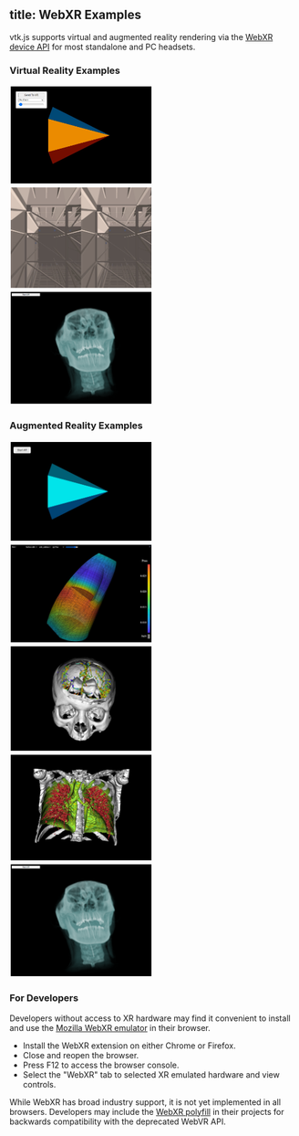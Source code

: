 title: WebXR Examples
---

<style>
.categories {
    columns: 2 200px;
    column-gap: 1rem;
  }

  .category {
    break-inside: avoid;
    display: inline-block;
    width: 100%;
  }

  .categories br {
    display: none;
  }

  .category ul {
    margin-top: 0;
  }

  .gallery img {
    width: 49%;
    display: inline-block;
    padding: 2px;
  }

  .gallery br {
    display: none;
  }
</style>

vtk.js supports virtual and augmented reality rendering via the [WebXR device API](https://www.w3.org/TR/webxr/) for most standalone and PC headsets.

### Virtual Reality Examples

<div class="gallery">

[![VR Cone Example][VrCone]](../examples/VR.html)
[![SkyboxViewer Example][SkyboxViewerVR]](../examples/SkyboxViewer.html?fileURL=https://data.kitware.com/api/v1/file/5ae8a89c8d777f0685796bae/download)
[![XR Volume Example][WebXRVolume]](../examples/WebXRVolume.html)

</div>

### Augmented Reality Examples

<div class="gallery">

[![AR Cone Example][ArCone]](../examples/AR.html)
[![GeometryViewer Example][GeometryViewer]](../examples/GeometryViewer.html?fileURL=https://data.kitware.com/api/v1/item/59de9de58d777f31ac641dc5/download)
[![GeometryViewer Brain Blood Vessels][GeometryViewerBrainBloodVessels]](../examples/GeometryViewer/GeometryViewer.html?fileURL=[https://data.kitware.com/api/v1/file/61f041f14acac99f42c2ff9a/download,https://data.kitware.com/api/v1/file/61f042024acac99f42c2ffa6/download,https://data.kitware.com/api/v1/file/61f042b74acac99f42c30079/download])
[![GeometryViewer Chest CT][GeometryViewerchestCT]](../examples/GeometryViewer/GeometryViewer.html?fileURL=[https://data.kitware.com/api/v1/file/61f044354acac99f42c30276/download,https://data.kitware.com/api/v1/file/61f0440f4acac99f42c30191/download,https://data.kitware.com/api/v1/file/61f044204acac99f42c30267/download])
[![XR Volume Example][WebXRVolume]](../examples/WebXRVolume.html)

</div>

### For Developers

Developers without access to XR hardware may find it convenient to install and use the [Mozilla WebXR emulator](https://github.com/MozillaReality/WebXR-emulator-extension) in their browser.

- Install the WebXR extension on either Chrome or Firefox.
- Close and reopen the browser.
- Press F12 to access the browser console.
- Select the "WebXR" tab to selected XR emulated hardware and view controls.

While WebXR has broad industry support, it is not yet implemented in all browsers. Developers may include the [WebXR polyfill](https://github.com/immersive-web/webxr-polyfill) in their projects for backwards compatibility with the deprecated WebVR API.


[ArCone]: ../docs/gallery/ArCone.jpg
[GeometryViewer]: ../docs/gallery/GeometryViewer.jpg
[GeometryViewerBrainBloodVessels]: ../docs/gallery/GeometryViewerBrainBloodVessels.jpg
[GeometryViewerChestCT]: ../docs/gallery/GeometryViewerChestCT.jpg
[SkyboxViewerVR]: ../docs/gallery/SkyboxViewerVR.jpg
[VrCone]: ../docs/gallery/VrCone.jpg
[WebXRVolume]: ../docs/gallery/WebXRVolume.png
